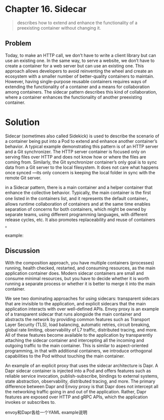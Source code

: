 # Chapter 16. Sidecar
>describes how to extend and enhance the
functionality of a preexisting container without changing it.

## Problem
Today, to make an HTTP call, we don’t have to write a client library but can
use an existing one. In the same way, to serve a website, we don’t have to
create a container for a web server but can use an existing one. This
approach allows developers to avoid reinventing the wheel and create an
ecosystem with a smaller number of better-quality containers to maintain.
However, having single-purpose reusable containers requires ways of
extending the functionality of a container and a means for collaboration
among containers. The sidecar pattern describes this kind of collaboration,
where a container enhances the functionality of another preexisting
container.

# Solution
Sidecar (sometimes also called Sidekick) is used to describe the
scenario of a container being put into a Pod to extend and enhance another
container’s behavior.
A typical example demonstrating this pattern is of an HTTP server and a
Git synchronizer. The HTTP server container is focused only on serving
files over HTTP and does not know how or where the files are coming from.
Similarly, the Git synchronizer container’s only goal is to sync data from a
Git server to the local filesystem. It does not care what happens once synced
—its only concern is keeping the local folder in sync with the remote Git
server.

in a Sidecar
pattern, there is a main container and a helper container that enhance the
collective behavior. Typically, the main container is the first one listed in the
containers list, and it represents the default container。allows runtime collaboration
of containers and at the same time enables separation of concerns for both
containers, which might be owned by separate teams, using different
programming languages, with different release cycles, etc. It also promotes
replaceability and reuse of containers 。

example: 

## Discussion
With the composition approach, you have multiple containers (processes)
running, health checked, restarted, and consuming resources, as the main
application container does. Modern sidecar containers are small and
consume minimal resources, but you have to decide whether it is worth
running a separate process or whether it is better to merge it into the main
container.

We see two dominating approaches for using sidecars: transparent sidecars
that are invisible to the application, and explicit sidecars that the main
application interacts with over well-defined APIs. Envoy proxy is an
example of a transparent sidecar that runs alongside the main container and
abstracts the network by providing common features such as Transport
Layer Security (TLS), load balancing, automatic retries, circuit breaking,
global rate limiting, observability of L7 traffic, distributed tracing, and
more. All of these features become available to the application by
transparently attaching the sidecar container and intercepting all the
incoming and outgoing traffic to the main container. This is similar to
aspect-oriented programming, in that with additional containers, we
introduce orthogonal capabilities to the Pod without touching the main
container.

An example of an explicit proxy that uses the sidecar architecture is Dapr.
A Dapr sidecar container is injected into a Pod and offers features such as
reliable service invocation, publish-subscribe, bindings to external systems,
state abstraction, observability, distributed tracing, and more. The primary
difference between Dapr and Envoy proxy is that Dapr does not intercept all
the networking traffic going in and out of the application. Rather, Dapr
features are exposed over HTTP and gRPC APIs, which the application
invokes or subscribes to.

envoy和Dapr各给一个YAML example说明

